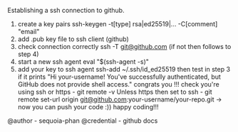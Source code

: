 Establishing a ssh connection to github.

1. create a key pairs ssh-keygen -t[type] rsa|ed25519|... -C[comment] "email"
2. add .pub key file to ssh client (github)
3. check connection correctly ssh -T git@github.com (if not then follows to step 4) 
4. start a new ssh agent eval "$(ssh-agent -s)"
5. add your key to ssh agent ssh-add ~/.ssh/id_ed25519 then test in step 3
if it prints "Hi your-username! You've successfully authenticated, but GitHub does not provide shell access." congrats you
!!! check you're using ssh or https - git remote -v
Unless https then set to ssh - git remote set-url origin git@github.com:your-username/your-repo.git
-> now you can push your code :)) happy coding!!! 

@author - sequoia-phan
@credential - github docs
